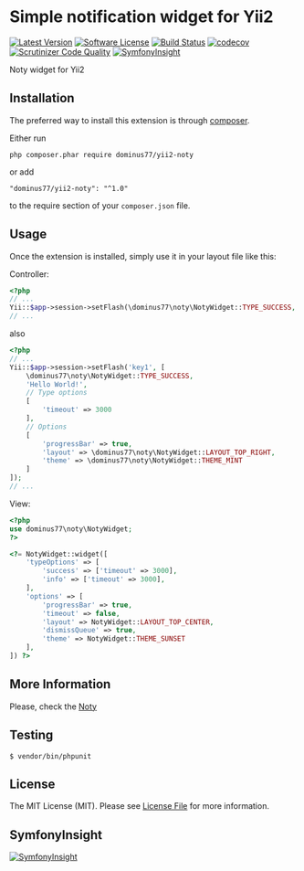 # Simple notification widget for Yii2

[![Latest Version](https://poser.pugx.org/dominus77/yii2-noty/v/stable)](https://packagist.org/packages/dominus77/yii2-noty)
[![Software License](https://poser.pugx.org/dominus77/yii2-noty/license)](https://github.com/Dominus77/yii2-noty/blob/master/LICENSE.md)
[![Build Status](https://travis-ci.org/Dominus77/yii2-noty.svg?branch=master)](https://travis-ci.org/Dominus77/yii2-noty)
[![codecov](https://codecov.io/gh/Dominus77/yii2-noty/branch/master/graph/badge.svg)](https://codecov.io/gh/Dominus77/yii2-noty)
[![Scrutinizer Code Quality](https://scrutinizer-ci.com/g/Dominus77/yii2-noty/badges/quality-score.png?b=master)](https://scrutinizer-ci.com/g/Dominus77/yii2-noty/?branch=master)
[![SymfonyInsight](https://insight.symfony.com/projects/056b7d4e-da1d-42bd-9f18-9381ffa7ad85/mini.svg)](https://insight.symfony.com/projects/056b7d4e-da1d-42bd-9f18-9381ffa7ad85)

Noty widget for Yii2

## Installation

The preferred way to install this extension is through [composer](http://getcomposer.org/download/).

Either run

```
php composer.phar require dominus77/yii2-noty
```

or add

```
"dominus77/yii2-noty": "^1.0"
```

to the require section of your `composer.json` file.


## Usage

Once the extension is installed, simply use it in your layout file like this:

Controller:
```php
<?php
// ...
Yii::$app->session->setFlash(\dominus77\noty\NotyWidget::TYPE_SUCCESS, 'Hello World!');
// ...

```
also
```php
<?php
// ...
Yii::$app->session->setFlash('key1', [
    \dominus77\noty\NotyWidget::TYPE_SUCCESS,
    'Hello World!', 
    // Type options
    [
        'timeout' => 3000
    ],
    // Options
    [
        'progressBar' => true,
        'layout' => \dominus77\noty\NotyWidget::LAYOUT_TOP_RIGHT,
        'theme' => \dominus77\noty\NotyWidget::THEME_MINT
    ]
]);
// ...
```

View:
```php
<?php
use dominus77\noty\NotyWidget;
?>

<?= NotyWidget::widget([
    'typeOptions' => [
        'success' => ['timeout' => 3000],
        'info' => ['timeout' => 3000],
    ],
    'options' => [
        'progressBar' => true,
        'timeout' => false,
        'layout' => NotyWidget::LAYOUT_TOP_CENTER,
        'dismissQueue' => true,
        'theme' => NotyWidget::THEME_SUNSET
    ],
]) ?>
```

## More Information
Please, check the [Noty](https://ned.im/noty/#/about)

## Testing
```
$ vendor/bin/phpunit
```

## License
The MIT License (MIT). Please see [License File](https://github.com/Dominus77/yii2-noty/blob/master/LICENSE.md) for more information.

## SymfonyInsight
[![SymfonyInsight](https://insight.symfony.com/projects/056b7d4e-da1d-42bd-9f18-9381ffa7ad85/big.svg)](https://insight.symfony.com/projects/056b7d4e-da1d-42bd-9f18-9381ffa7ad85)